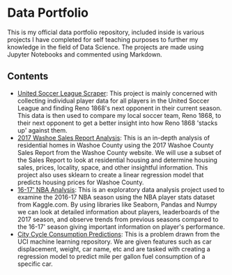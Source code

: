 # Data Portfolio
This is my official data portfolio repository, included inside is various projects I have completed for self teaching purposes to further my knowledge in the field of Data Science. The projects are made using Jupyter Notebooks and commented using Markdown.
## Contents
- [United Soccer League Scraper](https://github.com/justingill/Data-Portfolio/blob/master/USL_Scraper.ipynb): This project is mainly concerned with collecting individual player data for all players in the United Soccer League and finding Reno 1868's next opponent in their current season. This data is then used to compare my local soccer team, Reno 1868, to their next opponent to get a better insight into how Reno 1868 'stacks up' against them.
- [2017 Washoe Sales Report Analysis](https://github.com/justingill/Data-Portfolio/blob/master/WashoeSalesReport2017.ipynb): This is an in-depth analysis of residential homes in Washoe County using the 2017 Washoe County Sales Report from the Washoe County website. We will use a subset of the Sales Report to look at residential housing and determine housing sales, prices, locality, space, and other insightful information. This project also uses sklearn to create a linear regression model that predicts housing prices for Washoe County.
- [16-17' NBA Analysis](https://github.com/justingill/Data-Portfolio/blob/master/NBA_Analysis.ipynb): This is an exploratory data analysis project used to examine the 2016-17 NBA season using the NBA player stats dataset from Kaggle.com. By using libraries like Seaborn, Pandas and Numpy we can look at detailed information about players, leaderboards of the 2017 season, and observe trends from previous seasons compared to the 16-17' season giving important information on player's performance.
- [City Cycle Consumption Predictions](https://github.com/justingill/Data-Portfolio/blob/master/City_Cycle_Consumption.ipynb): This is a problem drawn from the UCI machine learning repository. We are given features such as car displacement, weight, car name, etc and are tasked with creating a regression model to predict mile per gallon fuel consumption of a specific car. 
